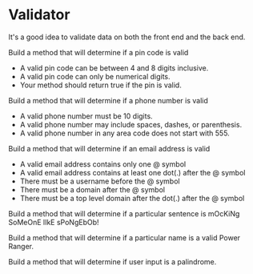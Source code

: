 # Validator
It's a good idea to validate data on both the front end and the back end.

Build a method that will determine if a pin code is valid

- A valid pin code can be between 4 and 8 digits inclusive.
- A valid pin code can only be numerical digits.
- Your method should return true if the pin is valid.

Build a method that will determine if a phone number is valid

- A valid phone number must be 10 digits.
- A valid phone number may include spaces, dashes, or parenthesis.
- A valid phone number in any area code does not start with 555.

Build a method that will determine if an email address is valid

- A valid email address contains only one @ symbol
- A valid email address contains at least one dot(.) after the @ symbol
- There must be a username before the @ symbol
- There must be a domain after the @ symbol
- There must be a top level domain after the dot(.) after the @ symbol

Build a method that will determine if a particular sentence is mOcKiNg SoMeOnE lIkE sPoNgEbOb!

Build a method that will determine if a particular name is a valid Power Ranger.

Build a method that will determine if user input is a palindrome.
